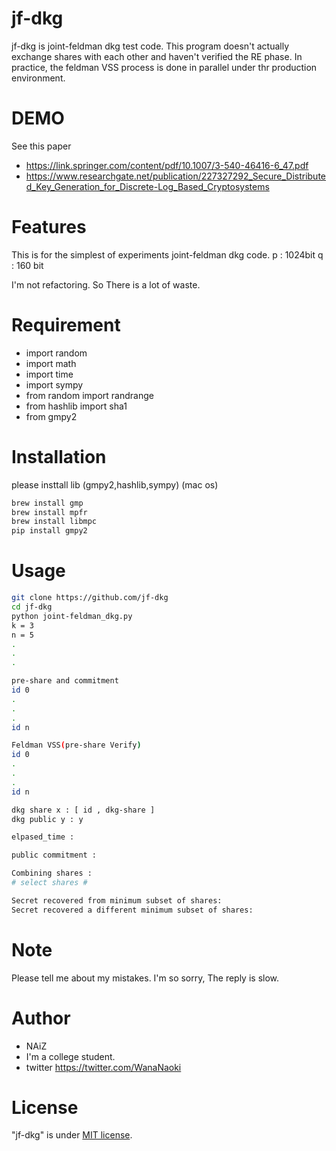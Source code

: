 # jf-dkg
 
jf-dkg is joint-feldman dkg test code.
This program doesn't actually exchange shares with each other and haven't verified the RE phase.
In practice, the feldman VSS process is done in parallel under thr production environment.

# DEMO
 
See this paper
* https://link.springer.com/content/pdf/10.1007/3-540-46416-6_47.pdf
* https://www.researchgate.net/publication/227327292_Secure_Distributed_Key_Generation_for_Discrete-Log_Based_Cryptosystems

# Features
This is for the simplest of experiments joint-feldman dkg code.
p : 1024bit
q : 160 bit

I'm not refactoring. So There is a lot of waste.

# Requirement
 
* import random
* import math
* import time
* import sympy
* from random import randrange
* from hashlib import sha1
* from gmpy2
 
# Installation

please insttall lib (gmpy2,hashlib,sympy)
(mac os)
```bash
brew install gmp
brew install mpfr
brew install libmpc
pip install gmpy2
```
 
# Usage
 
```bash
git clone https://github.com/jf-dkg
cd jf-dkg
python joint-feldman_dkg.py
k = 3
n = 5
.
.
.

pre-share and commitment
id 0
.
.
.
id n

Feldman VSS(pre-share Verify)
id 0
.
.
.
id n

dkg share x : [ id , dkg-share ]
dkg public y : y

elpased_time : 

public commitment :

Combining shares :
# select shares #

Secret recovered from minimum subset of shares:  
Secret recovered a different minimum subset of shares: 

```
 
# Note

Please tell me about my mistakes.
I'm so sorry, The reply is slow.
 
# Author
 
* NAiZ
* I'm a college student.
* twitter  https://twitter.com/WanaNaoki
 
# License
 
"jf-dkg" is under [MIT license](https://en.wikipedia.org/wiki/MIT_License).
